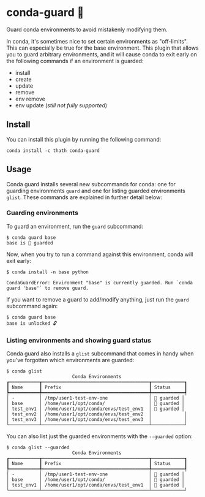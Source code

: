 # conda-guard 🔐

Guard conda environments to avoid mistakenly modifying them.

In conda, it's sometimes nice to set certain environments as "off-limits". This can especially
be true for the base environment. This plugin that allows you to guard arbitrary environments,
and it will cause conda to exit early on the following commands if an environment is guarded:

- install
- create
- update
- remove
- env remove
- env update (*still not fully supported*)

## Install

You can install this plugin by running the following command:

```
conda install -c thath conda-guard
```

## Usage

Conda guard installs several new subcommands for conda: one for guarding environments `guard`
and one for listing guarded environments `glist`. These commands are explained in further
detail below:

### Guarding environments

To guard an environment, run the `guard` subcommand:

```commandline
$ conda guard base
base is 🔐 guarded
```

Now, when you try to run a command against this environment, conda will exit early:

```commandline
$ conda install -n base python

CondaGuardError: Environment "base" is currently guarded. Run `conda guard 'base'` to remove guard.
```

If you want to remove a guard to add/modify anything, just run the `guard` subcommand again:

```commandline
$ conda guard base
base is unlocked 🔓
```

### Listing environments and showing guard status

Conda guard also installs a `glist` subcommand that comes in handy when you've forgotten which
environments are guarded:

```commandline
$ conda glist
                        Conda Environments
┏━━━━━━━━━━━┳━━━━━━━━━━━━━━━━━━━━━━━━━━━━━━━━━━━━━━━┳━━━━━━━━━━━━┓
┃ Name      ┃ Prefix                                ┃ Status     ┃
┡━━━━━━━━━━━╇━━━━━━━━━━━━━━━━━━━━━━━━━━━━━━━━━━━━━━━╇━━━━━━━━━━━━┩
│ -         │ /tmp/user1-test-env-one               │ 🔐 guarded │
│ base      │ /home/user1/opt/conda/                │ 🔐 guarded │
│ test_env1 │ /home/user1/opt/conda/envs/test_env1  │ 🔐 guarded │
│ test_env2 │ /home/user1/opt/conda/envs/test_env2  │            │
│ test_env3 │ /home/user1/opt/conda/envs/test_env3  │            │
└───────────┴───────────────────────────────────────┴────────────┘
```

You can also list just the guarded environments with the `--guarded` option:

```commandline
$ conda glist --guarded
                        Conda Environments
┏━━━━━━━━━━━┳━━━━━━━━━━━━━━━━━━━━━━━━━━━━━━━━━━━━━━━┳━━━━━━━━━━━━┓
┃ Name      ┃ Prefix                                ┃ Status     ┃
┡━━━━━━━━━━━╇━━━━━━━━━━━━━━━━━━━━━━━━━━━━━━━━━━━━━━━╇━━━━━━━━━━━━┩
│ -         │ /tmp/user1-test-env-one               │ 🔐 guarded │
│ base      │ /home/user1/opt/conda/                │ 🔐 guarded │
│ test_env1 │ /home/user1/opt/conda/envs/test_env1  │ 🔐 guarded │
└───────────┴───────────────────────────────────────┴────────────┘
```
